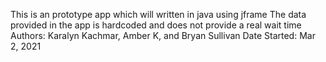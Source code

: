 This is an prototype app which will written in java using jframe 
The data provided in the app is hardcoded and does not provide a real wait time
Authors: Karalyn Kachmar, Amber K, and Bryan Sullivan
Date Started: Mar 2, 2021
